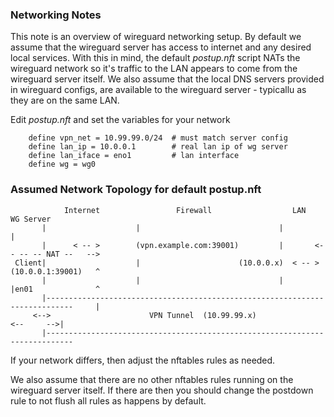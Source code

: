 ### Networking Notes

This note is an overview of wireguard networking setup. By default we assume that the wireguard 
server has access to internet and any desired local services.  With this in mind, the
default *postup.nft* script NATs the wireguard network so it's traffic to the LAN
appears to come from the wireguard server itself. We also assume that the local DNS servers
provided in wireguard configs, are available to the wireguard server - typicallu as they are on
the same LAN.

Edit *postup.nft* and set the variables for your network

        define vpn_net = 10.99.99.0/24  # must match server config
        define lan_ip = 10.0.0.1        # real lan ip of wg server
        define lan_iface = eno1         # lan interface
        define wg = wg0



### Assumed Network Topology for default postup.nft


```
            Internet                 Firewall                  LAN         WG Server
       |                    |                               |         | 
       |      < -- >        (vpn.example.com:39001)         |       <-- -- -- NAT --   -->   
 Client|                    |                      (10.0.0.x)  < -- > (10.0.0.1:39001)   ^
       |                    |                               |         |en01              ^ 
       |----------------------------------------------------------------------------     |
     <-->                      VPN Tunnel  (10.99.99.x)                       <--     -->|
       |----------------------------------------------------------------------------
```

If your network differs, then adjust the nftables rules as needed. 
   
We also assume that there are no other nftables rules running on the wireguard server itself.
If there are then you should change the postdown rule to not flush all rules as happens by default.
